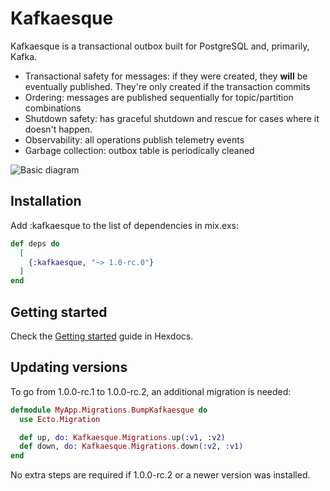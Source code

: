 # Kafkaesque

Kafkaesque is a transactional outbox built for PostgreSQL and, primarily, Kafka.

- Transactional safety for messages: if they were created, they **will** be
eventually published. They're only created if the transaction commits
- Ordering: messages are published sequentially for topic/partition combinations
- Shutdown safety: has graceful shutdown and rescue for cases where it doesn't
happen.
- Observability: all operations publish telemetry events
- Garbage collection: outbox table is periodically cleaned

![Basic diagram](http://www.plantuml.com/plantuml/proxy?cache=no&src=https://raw.githubusercontent.com/v0idpwn/kafkaesque/master/diagrams/basic.iuml)

## Installation

Add :kafkaesque to the list of dependencies in mix.exs:

```elixir
def deps do
  [
    {:kafkaesque, "~> 1.0-rc.0"}
  ]
end
```

## Getting started

Check the [Getting started](https://hexdocs.pm/kafkaesque/getting-started.html) guide in Hexdocs.

## Updating versions
To go from 1.0.0-rc.1 to 1.0.0-rc.2, an additional migration is needed:

```elixir
defmodule MyApp.Migrations.BumpKafkaesque do
  use Ecto.Migration

  def up, do: Kafkaesque.Migrations.up(:v1, :v2)
  def down, do: Kafkaesque.Migrations.down(:v2, :v1)
end
```

No extra steps are required if 1.0.0-rc.2 or a newer version was installed.
